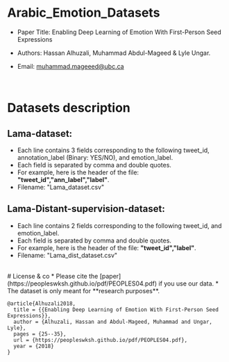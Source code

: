 # Arabic_Emotion_Datasets
* Paper Title: Enabling Deep Learning of Emotion With First-Person Seed Expressions

* Authors: Hassan Alhuzali, Muhammad Abdul-Mageed & Lyle Ungar.

* Email: muhammad.mageeed@ubc.ca

</br>

# Datasets description
## Lama-dataset:
	
* Each line contains 3 fields corresponding to the following tweet_id, annotation_label (Binary: YES/NO), and emotion_label.
* Each field is separated by comma and double quotes.
* For example, here is the header of the file: **"tweet_id","ann_label","label"**.
* Filename: "Lama_dataset.csv"
		
## Lama-Distant-supervision-dataset:
* Each line contains 2 fields corresponding to the following tweet_id, and emotion_label.
* Each field is separated by comma and double quotes.
* For example, here is the header of the file: **"tweet_id","label"**.
* Filename: "Lama_dist_dataset.csv"

</br>
# License & co
* Please cite the [paper](https://peopleswksh.github.io/pdf/PEOPLES04.pdf) if you use our data.
* The dataset is only meant for **research purposes**.

```
@article{Alhuzali2018,
  title = {{Enabling Deep Learning of Emotion With First-Person Seed Expressions}},
  author = {Alhuzali, Hassan and Abdul-Mageed, Muhammad and Ungar, Lyle},
  pages = {25--35},
  url = {https://peopleswksh.github.io/pdf/PEOPLES04.pdf},
  year = {2018}
}
```
